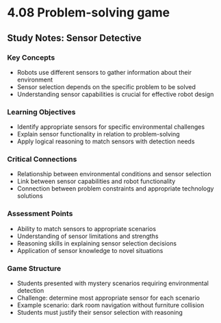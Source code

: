 # 4.08 Problem-solving game

## Study Notes: Sensor Detective

### Key Concepts
* Robots use different sensors to gather information about their environment
* Sensor selection depends on the specific problem to be solved
* Understanding sensor capabilities is crucial for effective robot design

### Learning Objectives
* Identify appropriate sensors for specific environmental challenges
* Explain sensor functionality in relation to problem-solving
* Apply logical reasoning to match sensors with detection needs

### Critical Connections
* Relationship between environmental conditions and sensor selection
* Link between sensor capabilities and robot functionality
* Connection between problem constraints and appropriate technology solutions

### Assessment Points
* Ability to match sensors to appropriate scenarios
* Understanding of sensor limitations and strengths
* Reasoning skills in explaining sensor selection decisions
* Application of sensor knowledge to novel situations

### Game Structure
* Students presented with mystery scenarios requiring environmental detection
* Challenge: determine most appropriate sensor for each scenario
* Example scenario: dark room navigation without furniture collision
* Students must justify their sensor selection with reasoning